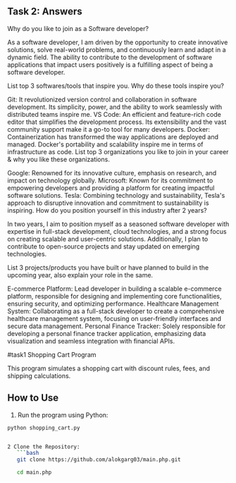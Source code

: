 
## Task 2: Answers

Why do you like to join as a Software developer?

As a software developer, I am driven by the opportunity to create innovative solutions, solve real-world problems, and continuously learn and adapt in a dynamic field. The ability to contribute to the development of software applications that impact users positively is a fulfilling aspect of being a software developer.

List top 3 softwares/tools that inspire you. Why do these tools inspire you?

Git: It revolutionized version control and collaboration in software development. Its simplicity, power, and the ability to work seamlessly with distributed teams inspire me.
VS Code: An efficient and feature-rich code editor that simplifies the development process. Its extensibility and the vast community support make it a go-to tool for many developers.
Docker: Containerization has transformed the way applications are deployed and managed. Docker's portability and scalability inspire me in terms of infrastructure as code.
List top 3 organizations you like to join in your career & why you like these organizations.

Google: Renowned for its innovative culture, emphasis on research, and impact on technology globally.
Microsoft: Known for its commitment to empowering developers and providing a platform for creating impactful software solutions.
Tesla: Combining technology and sustainability, Tesla's approach to disruptive innovation and commitment to sustainability is inspiring.
How do you position yourself in this industry after 2 years?

In two years, I aim to position myself as a seasoned software developer with expertise in full-stack development, cloud technologies, and a strong focus on creating scalable and user-centric solutions. Additionally, I plan to contribute to open-source projects and stay updated on emerging technologies.

List 3 projects/products you have built or have planned to build in the upcoming year, also explain your role in the same.

E-commerce Platform: Lead developer in building a scalable e-commerce platform, responsible for designing and implementing core functionalities, ensuring security, and optimizing performance.
Healthcare Management System: Collaborating as a full-stack developer to create a comprehensive healthcare management system, focusing on user-friendly interfaces and secure data management.
Personal Finance Tracker: Solely responsible for developing a personal finance tracker application, emphasizing data visualization and seamless integration with financial APIs.

#task1 Shopping Cart Program

This program simulates a shopping cart with discount rules, fees, and shipping calculations.



## How to Use

1. Run the program using Python:
```bash
python shopping_cart.py


2 Clone the Repository:
   ```bash
   git clone https://github.com/alokgarg03/main.php.git

   cd main.php


